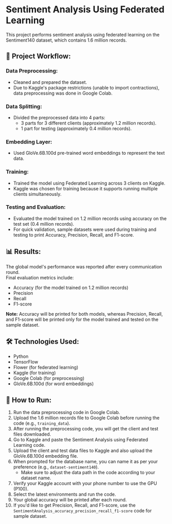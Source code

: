 # Sentiment Analysis Using Federated Learning

This project performs sentiment analysis using federated learning on the Sentiment140 dataset, which contains 1.6 million records.

## 📄 Project Workflow:

### Data Preprocessing:
- Cleaned and prepared the dataset.
- Due to Kaggle's package restrictions (unable to import contractions), data preprocessing was done in Google Colab.

### Data Splitting:
- Divided the preprocessed data into 4 parts:
  - 3 parts for 3 different clients (approximately 1.2 million records).
  - 1 part for testing (approximately 0.4 million records).

### Embedding Layer:
- Used GloVe.6B.100d pre-trained word embeddings to represent the text data.

### Training:
- Trained the model using Federated Learning across 3 clients on Kaggle.
- Kaggle was chosen for training because it supports running multiple clients simultaneously.

### Testing and Evaluation:
- Evaluated the model trained on 1.2 million records using accuracy on the test set (0.4 million records).
- For quick validation, sample datasets were used during training and testing to print Accuracy, Precision, Recall, and F1-score.

## 📊 Results:
The global model's performance was reported after every communication round.  
Final evaluation metrics include:
- Accuracy (for the model trained on 1.2 million records)
- Precision
- Recall
- F1-score

**Note:** Accuracy will be printed for both models, whereas Precision, Recall, and F1-score will be printed only for the model trained and tested on the sample dataset.

## 🛠️ Technologies Used:
- Python
- TensorFlow
- Flower (for federated learning)
- Kaggle (for training)
- Google Colab (for preprocessing)
- GloVe.6B.100d (for word embeddings)

## 🔄 How to Run:
1. Run the data preprocessing code in Google Colab.
2. Upload the 1.6 million records file to Google Colab before running the code (e.g., `training_data`).
3. After running the preprocessing code, you will get the client and test files downloaded.
4. Go to Kaggle and paste the Sentiment Analysis using Federated Learning code.
5. Upload the client and test data files to Kaggle and also upload the GloVe.6B.100d embedding file.
6. When prompted for the database name, you can name it as per your preference (e.g., `dataset-sentiment140`).
   - Make sure to adjust the data path in the code according to your dataset name.
7. Verify your Kaggle account with your phone number to use the GPU (P100).
8. Select the latest environments and run the code.
9. Your global accuracy will be printed after each round.
10. If you'd like to get Precision, Recall, and F1-score, use the `SentimentAnalysis_accuracy_precision_recall_f1-score` code for sample dataset.
